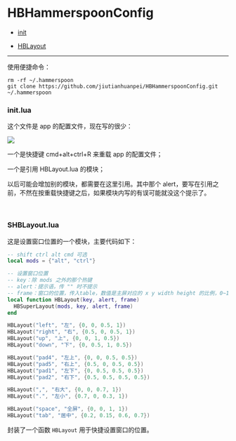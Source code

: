# HBHammerspoonConfig


* [init](#init)

* [HBLayout](#HBLayout)

---

使用便捷命令：

```
rm -rf ~/.hammerspoon
git clone https://github.com/jiutianhuanpei/HBHammerspoonConfig.git  ~/.hammerspoon
```

<h3 id="init">init.lua</h3>

这个文件是 app 的配置文件，现在写的很少：

![](https://ws3.sinaimg.cn/large/006tNc79ly1g1xugkygpfj30p406iq3n.jpg)

一个是快捷键 cmd+alt+ctrl+R 来重载 app 的配置文件；

一个是引用 HBLayout.lua 的模块；

以后可能会增加别的模块，都需要在这里引用。其中那个 alert，要写在引用之前，不然在按重载快捷键之后，如果模块内写的有误可能就没这个提示了。

<br/>

<h3 id="HBLayout">SHBLayout.lua</h3>

这是设置窗口位置的一个模块，主要代码如下：

```lua
-- shift ctrl alt cmd 可选
local mods = {"alt", "ctrl"}

-- 设置窗口位置
-- key：除 mods 之外的那个热键
-- alert：提示语，传 "" 时不提示
-- frame：窗口的位置，传入table，数值是主屏对应的 x y width height 的比例，0~1
local function HBLayout(key, alert, frame)
  HBSuperLayout(mods, key, alert, frame)  
end

HBLayout("left", "左", {0, 0, 0.5, 1})
HBLayout("right", "右", {0.5, 0, 0.5, 1})
HBLayout("up", "上", {0, 0, 1, 0.5})
HBLayout("down", "下", {0, 0.5, 1, 0.5})

HBLayout("pad4", "左上", {0, 0, 0.5, 0.5})
HBLayout("pad5", "右上", {0.5, 0, 0.5, 0.5})
HBLayout("pad1", "左下", {0, 0.5, 0.5, 0.5})
HBLayout("pad2", "右下", {0.5, 0.5, 0.5, 0.5})

HBLayout(",", "右大", {0, 0, 0.7, 1})
HBLayout(".", "左小", {0.7, 0, 0.3, 1})

HBLayout("space", "全屏", {0, 0, 1, 1})
HBLayout("tab", "居中", {0.2, 0.15, 0.6, 0.7})
```

封装了一个函数 `HBLayout` 用于快捷设置窗口的位置。

